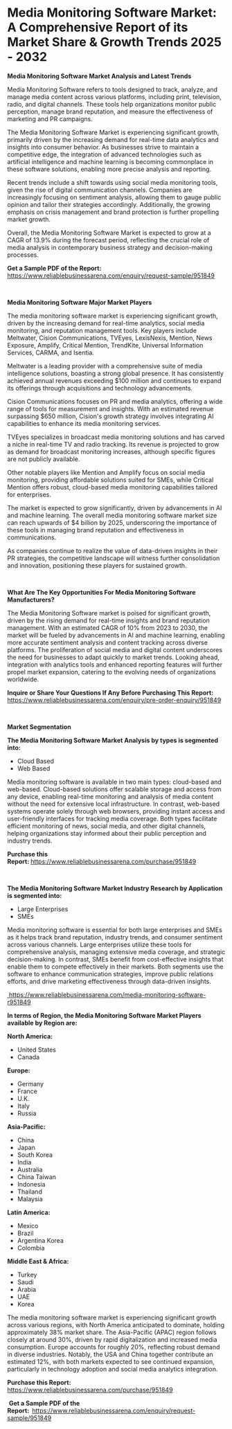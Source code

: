 <p><h1>Media Monitoring Software Market: A Comprehensive Report of its Market Share & Growth Trends 2025 - 2032</h1></p><p><strong>Media Monitoring Software Market Analysis and Latest Trends</strong></p>
<p><p>Media Monitoring Software refers to tools designed to track, analyze, and manage media content across various platforms, including print, television, radio, and digital channels. These tools help organizations monitor public perception, manage brand reputation, and measure the effectiveness of marketing and PR campaigns.</p><p>The Media Monitoring Software Market is experiencing significant growth, primarily driven by the increasing demand for real-time data analytics and insights into consumer behavior. As businesses strive to maintain a competitive edge, the integration of advanced technologies such as artificial intelligence and machine learning is becoming commonplace in these software solutions, enabling more precise analysis and reporting.</p><p>Recent trends include a shift towards using social media monitoring tools, given the rise of digital communication channels. Companies are increasingly focusing on sentiment analysis, allowing them to gauge public opinion and tailor their strategies accordingly. Additionally, the growing emphasis on crisis management and brand protection is further propelling market growth.</p><p>Overall, the Media Monitoring Software Market is expected to grow at a CAGR of 13.9% during the forecast period, reflecting the crucial role of media analysis in contemporary business strategy and decision-making processes.</p></p>
<p><strong>Get a Sample PDF of the Report:&nbsp;</strong> <a href="https://www.reliablebusinessarena.com/enquiry/request-sample/951849?utm_campaign=3522&utm_medium=2&utm_source=Github&utm_content=ia&utm_term=17042025&utm_id=media-monitoring-software">https://www.reliablebusinessarena.com/enquiry/request-sample/951849</a></p>
<p>&nbsp;</p>
<p><strong>Media Monitoring Software Major Market Players</strong></p>
<p><p>The media monitoring software market is experiencing significant growth, driven by the increasing demand for real-time analytics, social media monitoring, and reputation management tools. Key players include Meltwater, Cision Communications, TVEyes, LexisNexis, Mention, News Exposure, Amplify, Critical Mention, TrendKite, Universal Information Services, CARMA, and Isentia.</p><p>Meltwater is a leading provider with a comprehensive suite of media intelligence solutions, boasting a strong global presence. It has consistently achieved annual revenues exceeding $100 million and continues to expand its offerings through acquisitions and technology advancements.</p><p>Cision Communications focuses on PR and media analytics, offering a wide range of tools for measurement and insights. With an estimated revenue surpassing $650 million, Cision's growth strategy involves integrating AI capabilities to enhance its media monitoring services.</p><p>TVEyes specializes in broadcast media monitoring solutions and has carved a niche in real-time TV and radio tracking. Its revenue is projected to grow as demand for broadcast monitoring increases, although specific figures are not publicly available.</p><p>Other notable players like Mention and Amplify focus on social media monitoring, providing affordable solutions suited for SMEs, while Critical Mention offers robust, cloud-based media monitoring capabilities tailored for enterprises.</p><p>The market is expected to grow significantly, driven by advancements in AI and machine learning. The overall media monitoring software market size can reach upwards of $4 billion by 2025, underscoring the importance of these tools in managing brand reputation and effectiveness in communications.</p><p>As companies continue to realize the value of data-driven insights in their PR strategies, the competitive landscape will witness further consolidation and innovation, positioning these players for sustained growth.</p></p>
<p>&nbsp;</p>
<p><strong>What Are The Key Opportunities For Media Monitoring Software Manufacturers?</strong></p>
<p><p>The Media Monitoring Software market is poised for significant growth, driven by the rising demand for real-time insights and brand reputation management. With an estimated CAGR of 10% from 2023 to 2030, the market will be fueled by advancements in AI and machine learning, enabling more accurate sentiment analysis and content tracking across diverse platforms. The proliferation of social media and digital content underscores the need for businesses to adapt quickly to market trends. Looking ahead, integration with analytics tools and enhanced reporting features will further propel market expansion, catering to the evolving needs of organizations worldwide.</p></p>
<p><strong>Inquire or Share Your Questions If Any Before Purchasing This Report:</strong> <a href="https://www.reliablebusinessarena.com/enquiry/pre-order-enquiry/951849?utm_campaign=3522&utm_medium=2&utm_source=Github&utm_content=ia&utm_term=17042025&utm_id=media-monitoring-software">https://www.reliablebusinessarena.com/enquiry/pre-order-enquiry/951849</a></p>
<p>&nbsp;</p>
<p><strong>Market Segmentation</strong></p>
<p><strong>The Media Monitoring Software Market Analysis by types is segmented into:</strong></p>
<p><ul><li>Cloud Based</li><li>Web Based</li></ul></p>
<p><p>Media monitoring software is available in two main types: cloud-based and web-based. Cloud-based solutions offer scalable storage and access from any device, enabling real-time monitoring and analysis of media content without the need for extensive local infrastructure. In contrast, web-based systems operate solely through web browsers, providing instant access and user-friendly interfaces for tracking media coverage. Both types facilitate efficient monitoring of news, social media, and other digital channels, helping organizations stay informed about their public perception and industry trends.</p></p>
<p><strong>Purchase this Report:&nbsp;</strong><a href="https://www.reliablebusinessarena.com/purchase/951849?utm_campaign=3522&utm_medium=2&utm_source=Github&utm_content=ia&utm_term=17042025&utm_id=media-monitoring-software">https://www.reliablebusinessarena.com/purchase/951849</a></p>
<p>&nbsp;</p>
<p><strong>The Media Monitoring Software Market Industry Research by Application is segmented into:</strong></p>
<p><ul><li>Large Enterprises</li><li>SMEs</li></ul></p>
<p><p>Media monitoring software is essential for both large enterprises and SMEs as it helps track brand reputation, industry trends, and consumer sentiment across various channels. Large enterprises utilize these tools for comprehensive analysis, managing extensive media coverage, and strategic decision-making. In contrast, SMEs benefit from cost-effective insights that enable them to compete effectively in their markets. Both segments use the software to enhance communication strategies, improve public relations efforts, and drive marketing effectiveness through data-driven insights.</p></p>
<p><a href="https://www.reliablebusinessarena.com/media-monitoring-software-r951849?utm_campaign=3522&utm_medium=2&utm_source=Github&utm_content=ia&utm_term=17042025&utm_id=media-monitoring-software">&nbsp;https://www.reliablebusinessarena.com/media-monitoring-software-r951849</a></p>
<p><strong>In terms of Region, the Media Monitoring Software Market Players available by Region are:</strong></p>
<p>
    <p> <strong> North America: </strong>
        <ul>
            <li>United States</li>
            <li>Canada</li>
        </ul>
        </p> 
    <p> <strong> Europe: </strong>
        <ul>
            <li>Germany</li>
            <li>France</li>
            <li>U.K.</li>
            <li>Italy</li>
            <li>Russia</li>
        </ul>
        </p> 
    <p> <strong> Asia-Pacific: </strong>
        <ul>
            <li>China</li>
            <li>Japan</li>
            <li>South Korea</li>
            <li>India</li>
            <li>Australia</li>
            <li>China Taiwan</li>
            <li>Indonesia</li>
            <li>Thailand</li>
            <li>Malaysia</li>
        </ul>
        </p> 
    <p> <strong> Latin America: </strong>
        <ul>
            <li>Mexico</li>
            <li>Brazil</li>
            <li>Argentina Korea</li>
            <li>Colombia</li>
        </ul>
        </p> 
    <p> <strong> Middle East & Africa: </strong>
        <ul>
            <li>Turkey</li>
            <li>Saudi</li>
            <li>Arabia</li>
            <li>UAE</li>
            <li>Korea</li>
        </ul>
    </p>
    </p>
<p><p>The media monitoring software market is experiencing significant growth across various regions, with North America anticipated to dominate, holding approximately 38% market share. The Asia-Pacific (APAC) region follows closely at around 30%, driven by rapid digitalization and increased media consumption. Europe accounts for roughly 20%, reflecting robust demand in diverse industries. Notably, the USA and China together contribute an estimated 12%, with both markets expected to see continued expansion, particularly in technology adoption and social media analytics integration.</p></p>
<p><strong>Purchase this Report: </strong><a href="https://www.reliablebusinessarena.com/purchase/951849?utm_campaign=3522&utm_medium=2&utm_source=Github&utm_content=ia&utm_term=17042025&utm_id=media-monitoring-software">https://www.reliablebusinessarena.com/purchase/951849</a></p>
<p>&nbsp;<strong>Get a Sample PDF of the Report:&nbsp;&nbsp;</strong><a href="https://www.reliablebusinessarena.com/enquiry/request-sample/951849?utm_campaign=3522&utm_medium=2&utm_source=Github&utm_content=ia&utm_term=17042025&utm_id=media-monitoring-software">https://www.reliablebusinessarena.com/enquiry/request-sample/951849</a></p>
<p><strong></strong></p>
<p><p></p><p></p><p></p></p>